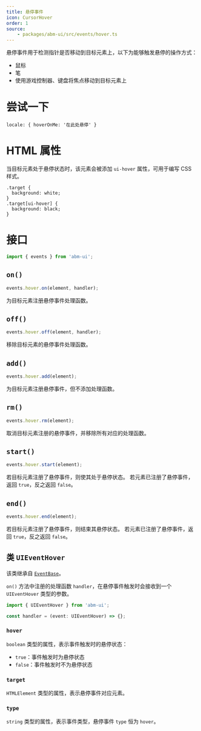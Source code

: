 ```yaml
---
title: 悬停事件
icon: CursorHover
order: 1
source:
	- packages/abm-ui/src/events/hover.ts
---
```


悬停事件用于检测指针是否移动到目标元素上，以下为能够触发悬停的操作方式：
- 鼠标
- 笔
- 使用游戏控制器、键盘将焦点移动到目标元素上

# 尝试一下

```demo event/hover
locale: { hoverOnMe: '在此处悬停' }
```

# HTML 属性
当目标元素处于悬停状态时，该元素会被添加 `ui-hover` 属性，可用于编写 CSS 样式。
```styl
.target {
  background: white;
}
.target[ui-hover] {
  background: black;
}
```

# 接口

```ts
import { events } from 'abm-ui';
```

## `on()`
```ts
events.hover.on(element, handler);
```
为目标元素注册悬停事件处理函数。

## `off()`
```ts
events.hover.off(element, handler);
```
移除目标元素的悬停事件处理函数。

## `add()`
```ts
events.hover.add(element);
```
为目标元素注册悬停事件，但不添加处理函数。

## `rm()`
```ts
events.hover.rm(element);
```
取消目标元素注册的悬停事件，并移除所有对应的处理函数。

## `start()`
```ts
events.hover.start(element);
```
若目标元素注册了悬停事件，则使其处于悬停状态。
若元素已注册了悬停事件，返回 `true`，反之返回 `false`。

## `end()`
```ts
events.hover.end(element);
```
若目标元素注册了悬停事件，则结束其悬停状态。
若元素已注册了悬停事件，返回 `true`，反之返回 `false`。

## 类 `UIEventHover`
该类继承自 [`EventBase`](/@/utils/events#类-eventbase)。

`on()` 方法中注册的处理函数 `handler`，在悬停事件触发时会接收到一个 `UIEventHover` 类型的参数。
```ts
import { UIEventHover } from 'abm-ui';

const handler = (event: UIEventHover) => {};
```

### `hover`
`boolean` 类型的属性，表示事件触发时的悬停状态：
- `true`：事件触发时为悬停状态
- `false`：事件触发时不为悬停状态

### `target`
`HTMLElement` 类型的属性，表示悬停事件对应元素。

### `type`
`string` 类型的属性，表示事件类型，悬停事件 `type` 恒为 `hover`。
